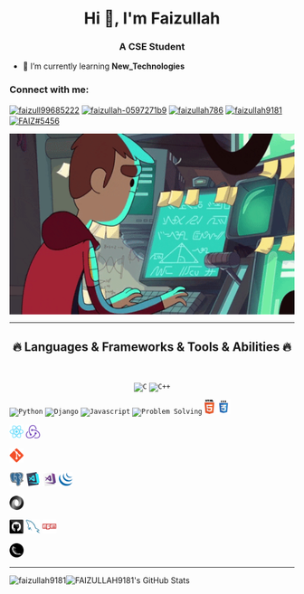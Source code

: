 <h1 align="center">Hi 👋, I'm Faizullah</h1>
<h3 align="center">A CSE Student</h3>




- 🌱 I’m currently learning **New_Technologies**

<h3 align="left">Connect with me:</h3>
<p align="left">
<a href="https://twitter.com/faizull99685222" target="blank"><img align="center" src="https://raw.githubusercontent.com/rahuldkjain/github-profile-readme-generator/master/src/images/icons/Social/twitter.svg" alt="faizull99685222" height="30" width="40" /></a>
<a href="https://linkedin.com/in/faizullah-0597271b9" target="blank"><img align="center" src="https://raw.githubusercontent.com/rahuldkjain/github-profile-readme-generator/master/src/images/icons/Social/linked-in-alt.svg" alt="faizullah-0597271b9" height="30" width="40" /></a>
<a href="https://kaggle.com/faizullah786" target="blank"><img align="center" src="https://raw.githubusercontent.com/rahuldkjain/github-profile-readme-generator/master/src/images/icons/Social/kaggle.svg" alt="faizullah786" height="30" width="40" /></a>
<a href="https://www.hackerrank.com/faizullah9181" target="blank"><img align="center" src="https://raw.githubusercontent.com/rahuldkjain/github-profile-readme-generator/master/src/images/icons/Social/hackerrank.svg" alt="faizullah9181" height="30" width="40" /></a>
<a href="https://discord.gg/FAIZ#5456" target="blank"><img align="center" src="https://raw.githubusercontent.com/rahuldkjain/github-profile-readme-generator/master/src/images/icons/Social/discord.svg" alt="FAIZ#5456" height="30" width="40" /></a>
</p>

<img align="center" alt="GIF" src="https://github.com/Faizullah9181/Faizullah9181/blob/main/image.gif" width="560" height="320" style="max-width: 100%;">

<hr>
<h2 align="center">🔥 Languages & Frameworks & Tools & Abilities 🔥</h2>
<br>
<p align="center">
  <code><img title="C" height="25" src="images/c.svg"></code>
  <code><img title="C++" height="25" src="images/cpp.svg"></code>
 
  <code><img title="Python" height="25" src="images/python-original.svg"></code>
  <code><img title="Django" height="25" src="images/django.png"></code>
  <code><img title="Javascript" height="25" src="images/javascript.svg"></code>
  <code><img title="Problem Solving" height="25" src="images/problemSolving.png"></code>
  <code><img title="HTML5" height="25" src="html5.svg"></code>
  <code><img title="CSS" height="25" src="css.svg"></code>
 
  <code><img title="React" height="25" src="react-original.svg"></code>
  <code><img title="Redux" height="25" src="redux.svg"></code>
 
  <code><img title="Git" height="25" src="git-original.svg"></code>
 
  <code><img title="PostgreSQL" height="25" src="postgresql.svg"></code>
  <code><img title="Visual Studio Code" height="25" src="vscode.png"></code>
  <code><img title="Microsoft Visual Studio" height="25" src="visualstudio.png"></code>
  <code><img title="JQuery" height="25" src="jquery-original.svg"></code>

  <code><img title="JSON" height="25" src="json.svg"></code>

  <code><img title="GitHub" height="25" src="github.svg"></code>
  <code><img title="MySQL" height="25" src="mysql.svg"></code>
  <code><img title="npm" height="25" src="npm.svg"></code>

  <code><img title="Flask" height="25" src="flask.png"></code>
</p>
<hr>



<p><img align="left" src="https://github-readme-stats.vercel.app/api/top-langs?username=faizullah9181&theme=tokyonight&show_icons=true&locale=en&layout=compact" alt="faizullah9181" /></p>
<a href="https://awesome-github-stats.azurewebsites.net/index.html??cardType=github&theme=ocean-dark">
<p> <img align="left" alt="FAIZULLAH9181's GitHub Stats" src="https://awesome-github-stats.azurewebsites.net/user-stats/FAIZULLAH9181?cardType=github&theme=ocean-dark" /> </a></p>
